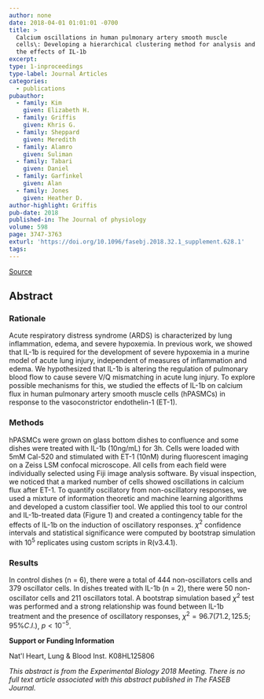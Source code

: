 ```yaml
---
author: none
date: 2018-04-01 01:01:01 -0700
title: >
  Calcium oscillations in human pulmonary artery smooth muscle
  cells\: Developing a hierarchical clustering method for analysis and
  the effects of IL-1b
excerpt:
type: 1-inproceedings
type-label: Journal Articles
categories:
  - publications
pubauthor:
  - family: Kim
    given: Elizabeth H.
  - family: Griffis
    given: Khris G.
  - family: Sheppard
    given: Meredith
  - family: Alamro
    given: Suliman
  - family: Tabari
    given: Daniel
  - family: Garfinkel
    given: Alan
  - family: Jones
    given: Heather D.
author-highlight: Griffis
pub-date: 2018
published-in: The Journal of physiology
volume: 598
page: 3747-3763
exturl: 'https://doi.org/10.1096/fasebj.2018.32.1_supplement.628.1'
tags:
---
```


<a href="https://doi.org/10.1096/fasebj.2018.32.1_supplement.628.1" target="_blank">Source</a>

## Abstract

### Rationale

Acute respiratory distress syndrome (ARDS) is
characterized by lung inflammation, edema, and severe hypoxemia. In
previous work, we showed that IL-1b is required for the development
of severe hypoxemia in a murine model of acute lung injury,
independent of measures of inflammation and edema. We hypothesized
that IL-1b is altering the regulation of pulmonary blood flow to
cause severe V/Q mismatching in acute lung injury. To explore
possible mechanisms for this, we studied the effects of IL-1b on
calcium flux in human pulmonary artery smooth muscle cells (hPASMCs)
in response to the vasoconstrictor endothelin-1 (ET-1). 

### Methods

hPASMCs were grown on glass bottom dishes to confluence and some
dishes were treated with IL-1b (10ng/mL) for 3h. Cells were loaded
with 5mM Cal-520 and stimulated with ET-1 (10nM) during fluorescent
imaging on a Zeiss LSM confocal microscope. All cells from each
field were individually selected using Fiji image analysis software.
By visual inspection, we noticed that a marked number of cells
showed oscillations in calcium flux after ET-1. To quantify
oscillatory from non-oscillatory responses, we used a mixture of
information theoretic and machine learning algorithms and developed
a custom classifier tool. We applied this tool to our control and
IL-1b-treated data (Figure 1) and created a contingency table for
the effects of IL-1b on the induction of oscillatory responses. $\chi^2$
confidence intervals and statistical significance were computed by
bootstrap simulation with $10^5$ replicates using custom scripts in
R(v3.4.1). 

### Results 

In control dishes (n = 6), there were a total of
444 non-oscillators cells and 379 oscillator cells. In dishes
treated with IL-1b (n = 2), there were 50 non-oscillator cells and
211 oscillators total. A bootstrap simulation based $\chi^2$ test was
performed and a strong relationship was found between IL-1b
treatment and the presence of oscillatory responses, 
$\chi^2 = 96.7(71.2, 125.5; 95\% C.I.)$, $p<10^{-5}$. 

**Support or Funding Information** 

Nat'l Heart, Lung & Blood Inst. K08HL125806 

_This abstract is from the Experimental Biology 2018 Meeting. There is no full 
text article associated with this abstract published in The FASEB Journal._